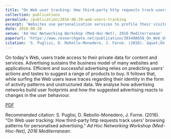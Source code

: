 ```yaml
---
title: "On Web user tracking: How third-party http requests track users' browsing patterns for personalised advertising."
collection: publications
permalink: /publication/2016-06-20-web-users-tracking
excerpt: 'Websites use personalisation services to profile their visitors, collect their in page reading activities and eventually use this data to provide tailored suggestions.'
date: 2016-06-20
venue: 'Ad Hoc Networking Workshop (Med-Hoc-Net), 2016 Mediterranean'
paperurl: 'https://www.researchgate.net/publication/303488658_On_Web_User_Tracking_How_Third-Party_Http_Requests_Track_Users%27_Browsing_Patterns_for_Personalised_Advertising'
citation: 'S. Puglisi, D. Rebollo-Monedero, J. Forne. (2016). &quot;On Web user tracking: How third-party http requests track users browsing patterns for personalised advertising.&quot; <i>Ad Hoc Networking Workshop (Med-Hoc-Net), 2016 Mediterranean</i>.'
---
```

On today's Web, users trade access to their private data for content and services. Advertising sustains the business model of many websites and applications. Efficient and successful advertising relies on predicting users' actions and tastes to suggest a range of products to buy. It follows that, while surfing the Web users leave traces regarding their identity in the form of activity patterns and unstructured data. We analyse how advertising networks build user footprints and how the suggested advertising reacts to changes in the user behaviour.

[PDF](https://www.researchgate.net/publication/303488658_On_Web_User_Tracking_How_Third-Party_Http_Requests_Track_Users%27_Browsing_Patterns_for_Personalised_Advertising)

Recommended citation: S. Puglisi, D. Rebollo-Monedero, J. Forne. (2016). "On Web user tracking: How third-party http requests track users' browsing patterns for personalised advertising." <i>Ad Hoc Networking Workshop (Med-Hoc-Net), 2016 Mediterranean</i>.